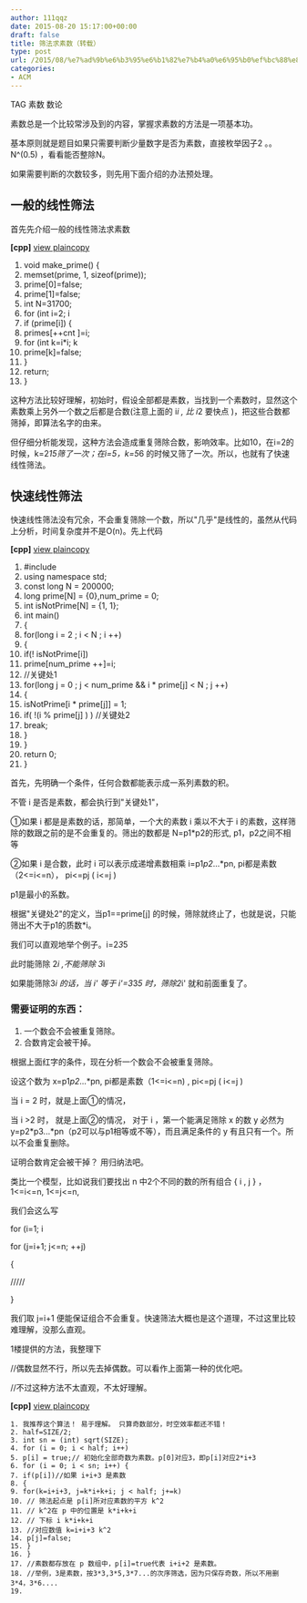 ```yaml
---
author: 111qqz
date: 2015-08-20 15:17:00+00:00
draft: false
title: 筛法求素数（转载）
type: post
url: /2015/08/%e7%ad%9b%e6%b3%95%e6%b1%82%e7%b4%a0%e6%95%b0%ef%bc%88%e8%bd%ac%e8%bd%bd%ef%bc%89/
categories:
- ACM
---
```


TAG 素数 数论







素数总是一个比较常涉及到的内容，掌握求素数的方法是一项基本功。




基本原则就是题目如果只需要判断少量数字是否为素数，直接枚举因子2 。。N^(0.5) ，看看能否整除N。




如果需要判断的次数较多，则先用下面介绍的办法预处理。







##  一般的线性筛法




首先先介绍一般的线性筛法求素数
















**[cpp]** [view plain](http://blog.csdn.net/dinosoft/article/details/5829550)[copy](http://blog.csdn.net/dinosoft/article/details/5829550)












  1. void make_prime() { 
  2. memset(prime, 1, sizeof(prime)); 
  3. prime[0]=false; 
  4. prime[1]=false; 
  5. int N=31700; 
  6. for (int i=2; i
  7. if (prime[i]) { 
  8. primes[++cnt ]=i; 
  9. for (int k=i*i; k
  10. prime[k]=false; 
  11. } 
  12. return; 
  13. } 





  
  








这种方法比较好理解，初始时，假设全部都是素数，当找到一个素数时，显然这个素数乘上另外一个数之后都是合数(注意上面的 i*i , 比 i*2 要快点 )，把这些合数都筛掉，即算法名字的由来。




但仔细分析能发现，这种方法会造成重复筛除合数，影响效率。比如10，在i=2的时候，k=2*15筛了一次；在i=5，k=5*6 的时候又筛了一次。所以，也就有了快速线性筛法。




## 




## 快速线性筛法




快速线性筛法没有冗余，不会重复筛除一个数，所以"几乎"是线性的，虽然从代码上分析，时间复杂度并不是O(n)。先上代码













**[cpp]** [view plain](http://blog.csdn.net/dinosoft/article/details/5829550)[copy](http://blog.csdn.net/dinosoft/article/details/5829550)














  1. #include 
  2. using namespace std; 
  3. const long N = 200000; 
  4. long prime[N] = {0},num_prime = 0; 
  5. int isNotPrime[N] = {1, 1}; 
  6. int main() 
  7. { 
  8. for(long i = 2 ; i < N ; i ++) 
  9. { 
  10. if(! isNotPrime[i]) 
  11. prime[num_prime ++]=i; 
  12. //关键处1 
  13. for(long j = 0 ; j < num_prime && i * prime[j] < N ; j ++) 
  14. { 
  15. isNotPrime[i * prime[j]] = 1; 
  16. if( !(i % prime[j] ) ) //关键处2 
  17. break; 
  18. } 
  19. } 
  20. return 0; 
  21. } 







  
  











首先，先明确一个条件，任何合数都能表示成一系列素数的积。







不管 i 是否是素数，都会执行到"关键处1"，







①如果 i 都是是素数的话，那简单，一个大的素数 i 乘以不大于 i 的素数，这样筛除的数跟之前的是不会重复的。筛出的数都是 N=p1*p2的形式, p1，p2之间不相等







②如果 i 是合数，此时 i 可以表示成递增素数相乘 i=p1*p2*...*pn, pi都是素数（2<=i<=n）， pi<=pj ( i<=j )




p1是最小的系数。




根据"关键处2"的定义，当p1==prime[j] 的时候，筛除就终止了，也就是说，只能筛出不大于p1的质数*i。







我们可以直观地举个例子。i=2*3*5




此时能筛除 2*i ,不能筛除 3*i




如果能筛除3*i 的话，当 i' 等于 i'=3*3*5 时，筛除2*i' 就和前面重复了。







### 需要证明的东西：





  1. 一个数会不会被重复筛除。
  2. 合数肯定会被干掉。




根据上面红字的条件，现在分析一个数会不会被重复筛除。




设这个数为 x=p1*p2*...*pn, pi都是素数（1<=i<=n) , pi<=pj ( i<=j )




当 i = 2 时，就是上面①的情况，




当 i >2 时， 就是上面②的情况， 对于 i ，第一个能满足筛除 x 的数 y 必然为 y=p2*p3...*pn（p2可以与p1相等或不等），而且满足条件的 y 有且只有一个。所以不会重复删除。







证明合数肯定会被干掉？ 用归纳法吧。







类比一个模型，比如说我们要找出 n 中2个不同的数的所有组合 { i , j } ，1<=i<=n, 1<=j<=n,




我们会这么写




for (i=1; i


for (j=i+1; j<=n; ++j)




{




/////




}




我们取 j=i+1 便能保证组合不会重复。快速筛法大概也是这个道理，不过这里比较难理解，没那么直观。







1楼提供的方法，我整理下




//偶数显然不行，所以先去掉偶数。可以看作上面第一种的优化吧。




//不过这种方法不太直观，不太好理解。
















**[cpp]** [view plain](http://blog.csdn.net/dinosoft/article/details/5829550)[copy](http://blog.csdn.net/dinosoft/article/details/5829550)














    1. 我推荐这个算法！ 易于理解。 只算奇数部分，时空效率都还不错！ 
    2. half=SIZE/2; 
    3. int sn = (int) sqrt(SIZE); 
    4. for (i = 0; i < half; i++) 
    5. p[i] = true;// 初始化全部奇数为素数。p[0]对应3，即p[i]对应2*i+3 
    6. for (i = 0; i < sn; i++) { 
    7. if(p[i])//如果 i+i+3 是素数 
    8. { 
    9. for(k=i+i+3, j=k*i+k+i; j < half; j+=k) 
    10. // 筛法起点是 p[i]所对应素数的平方 k^2 
    11. // k^2在 p 中的位置是 k*i+k+i 
    12. // 下标 i k*i+k+i 
    13. //对应数值 k=i+i+3 k^2 
    14. p[j]=false; 
    15. } 
    16. } 
    17. //素数都存放在 p 数组中，p[i]=true代表 i+i+2 是素数。 
    18. //举例，3是素数，按3*3,3*5,3*7...的次序筛选，因为只保存奇数，所以不用删3*4，3*6.... 
    19. 


